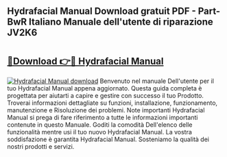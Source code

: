 ## Hydrafacial Manual Download gratuit PDF - Part-BwR Italiano Manuale dell'utente di riparazione JV2K6

# <h2><a href="http://df93np.blite.top/?on=Hydrafacial+Manual">🔗Download 👉🔴 Hydrafacial Manual</a></h2>

[![Hydrafacial Manual download](https://i.imgur.com/lujVjoI.png)](http://df93np.blite.top/?on=Hydrafacial+Manual)
Benvenuto nel manuale Dell'utente per il tuo Hydrafacial Manual appena aggiornato. Questa guida completa è progettata per aiutarti a capire e gestire con successo il tuo Prodotto. Troverai informazioni dettagliate su funzioni, installazione, funzionamento, manutenzione e Risoluzione dei problemi. Note importanti Hydrafacial Manual si prega di fare riferimento a tutte le informazioni importanti contenute in questo Manuale. Goditi la comodità Dell'elenco delle funzionalità mentre usi il tuo nuovo Hydrafacial Manual. La vostra soddisfazione è garantita Hydrafacial Manual. Sosteniamo la qualità dei nostri prodotti e servizi.
